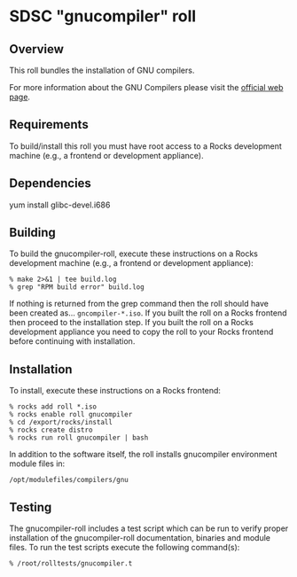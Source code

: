 # SDSC "gnucompiler" roll

## Overview

This roll bundles the installation of GNU compilers.

For more information about the GNU Compilers please visit the
<a href="gcc.gnu.org">official web page</a>.


## Requirements

To build/install this roll you must have root access to a Rocks development
machine (e.g., a frontend or development appliance).


## Dependencies

yum install glibc-devel.i686


## Building

To build the gnucompiler-roll, execute these instructions on a Rocks development
machine (e.g., a frontend or development appliance):

```shell
% make 2>&1 | tee build.log
% grep "RPM build error" build.log
```

If nothing is returned from the grep command then the roll should have been
created as... `gncompiler-*.iso`. If you built the roll on a Rocks frontend then
proceed to the installation step. If you built the roll on a Rocks development
appliance you need to copy the roll to your Rocks frontend before continuing
with installation.


## Installation

To install, execute these instructions on a Rocks frontend:

```shell
% rocks add roll *.iso
% rocks enable roll gnucompiler
% cd /export/rocks/install
% rocks create distro
% rocks run roll gnucompiler | bash
```

In addition to the software itself, the roll installs gnucompiler environment
module files in:

```shell
/opt/modulefiles/compilers/gnu
```


## Testing

The gnucompiler-roll includes a test script which can be run to verify proper
installation of the gnucompiler-roll documentation, binaries and module files.
To run the test scripts execute the following command(s):

```shell
% /root/rolltests/gnucompiler.t 
```
